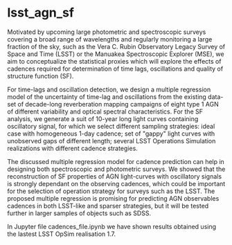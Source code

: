 # lsst_agn_sf



Motivated by upcoming large photometric and spectroscopic surveys covering a broad range of wavelengths and regularly monitoring a large fraction of the sky, such as the Vera C. Rubin Observatory Legacy Survey of Space and Time (LSST) or the Manuakea Spectroscopic Explorer (MSE), we aim to conceptualize the statistical proxies which will explore the effects of cadences required for determination of time lags, oscillations and quality of structure function (SF).

 For time-lags and oscillation detection, we design a multiple regression model of the uncertainty of time-lag and oscillations from the existing data-set of decade-long reverberation mapping campaigns of eight type 1 AGN of different variability and optical spectral characteristics. For the SF analysis, we generate a suit of 10-year long light curves containing oscillatory signal, for which we select different sampling strategies: ideal case with homogeneous 1-day cadence; set of "gappy" light curves with unobserved gaps of different length; several LSST Operations Simulation realizations with different cadence strategies.
 
 
 The discussed multiple regression model for cadence prediction can help in designing both spectroscopic and photometric surveys. We showed that the reconstruction of SF properties of AGN light-curves with oscillatory signals is strongly dependant on the observing cadences, which could be important for the selection of operation strategy for surveys such as the LSST. The proposed multiple regression is promising for predicting AGN observables cadences in both LSST-like and sparser strategies, but it will be tested further in larger samples of objects such as SDSS.

In Jupyter file cadences_file.ipynb we have shown results obtained using the lastest LSST OpSim realisation 1.7.
